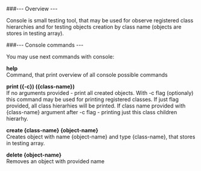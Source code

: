 ###--- Overview ---

Console is small testing tool, that may be used for observe registered class hierarchies and for testing objects creation by class name (objects are stores in testing array).


###--- Console commands ---

You may use next commands with console:


**help**<br/>
Command, that print overview of all console possible commands

**print ({-c}) ({class-name})**<br/>
If no arguments provided - print all created objects.
With -c flag (optionaly) this command may be used for printing registered classes. If just flag provided, all class hierarhies will be printed.
If class name provided with {class-name} argument after -c flag - printing just this class children hierarhy.

**create {class-name} {object-name}**<br/>
Creates object with name {object-name} and type {class-name}, that stores in testing array.

**delete {object-name}**<br/>
Removes an object with provided name
